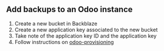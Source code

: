 ## Add backups to an Odoo instance

1. Create a new bucket in Backblaze
1. Create a new application key associated to the new bucket
1. Take note of the application key ID and the application key
1. Follow instructions on [odoo-provisioning](https://gitlab.com/coopdevs/odoo-provisioning/-/blob/master/README.md#backups-backups)
